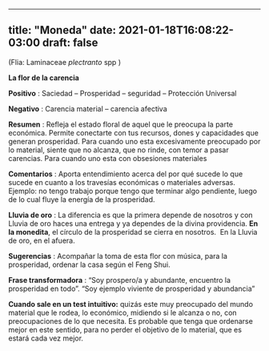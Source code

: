 
---
title: "Moneda"
date: 2021-01-18T16:08:22-03:00
draft: false
--- 
        

 

 



(Flia:
 Laminaceae *plectranto* spp )


**La flor de la carencia** 
 


**Positivo** : Saciedad –
 Prosperidad – seguridad – Protección Universal


**Negativo** : Carencia
 material – carencia afectiva 
 


**Resumen** : Refleja el estado floral de aquel que le preocupa la parte económica. Permite conectarte con tus recursos,
 dones y capacidades que generan prosperidad. Para
 cuando uno esta
 excesivamente preocupado por lo material, siente que no alcanza, que no rinde,
 con temor a pasar carencias.
Para
 cuando uno esta
 con obsesiones materiales 


**Comentarios** :
Aporta entendimiento acerca del por qué sucede
 lo que sucede en cuanto a los travesías económicas o materiales adversas.
 Ejemplo: no tengo trabajo porque tengo que terminar algo pendiente, luego de lo
 cual fluye la energía de la prosperidad.


**Lluvia de oro** : La
 diferencia es que la primera depende de nosotros y con Lluvia de oro haces una
 entrega y ya dependes de la divina providencia.
**En la
 monedita**, el círculo de la prosperidad se cierra en nosotros.  En la Lluvia de oro, en el afuera.
 


**Sugerencias** :
Acompañar la toma de esta flor con música,
 para la prosperidad, ordenar la casa según el Feng Shui.
 


**Frase transformadora** : 
“Soy prospero/a y abundante, encuentro la
 prosperidad en todo”.
“Soy ejemplo viviente de prosperidad y
 abundancia”
 


**Cuando sale en un test intuitivo:**  quizás este muy preocupado del mundo material que
 le rodea, lo económico, midiendo si le alcanza o no, con preocupaciones de lo
 que necesita. Es probable que tenga que ordenarse mejor en este sentido, para
 no perder el objetivo de lo material, que es estará cada vez mejor.



